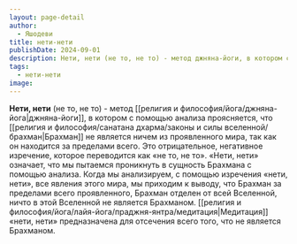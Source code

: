 ```yaml
---
layout: page-detail
author:
  - Яшодеви
title: нети-нети
publishDate: 2024-09-01
description: Нети, нети (не то, не то) - метод джняна-йоги, в котором с помощью анализа проясняется, что Брахман не является ничем из проявленного мира, так как он находится за пределами всего.
tags:
  - нети-нети
image:
---
```

**Нети, нети** (не то, не то) - метод [[религия и философия/йога/джняна-йога|джняна-йоги]], в котором с помощью анализа проясняется, что [[религия и философия/санатана дхарма/законы и силы вселенной/брахман|Брахман]] не является ничем из проявленного мира, так как он находится за пределами всего.
Это отрицательное, негативное изречение, которое переводится как «не то, не то». «Нети, нети» означает, что мы пытаемся проникнуть в сущность Брахмана с помощью анализа. Когда мы анализируем, с помощью изречения «нети, нети», все явления этого мира, мы приходим к выводу, что Брахман за пределами всего проявленного, Брахман отделен от всей Вселенной, ничто в этой Вселенной не является Брахманом. [[религия и философия/йога/лайя-йога/праджня-янтра/медитация|Медитация]] «нети, нети» предназначена для отсечения всего того, что не является Брахманом.

